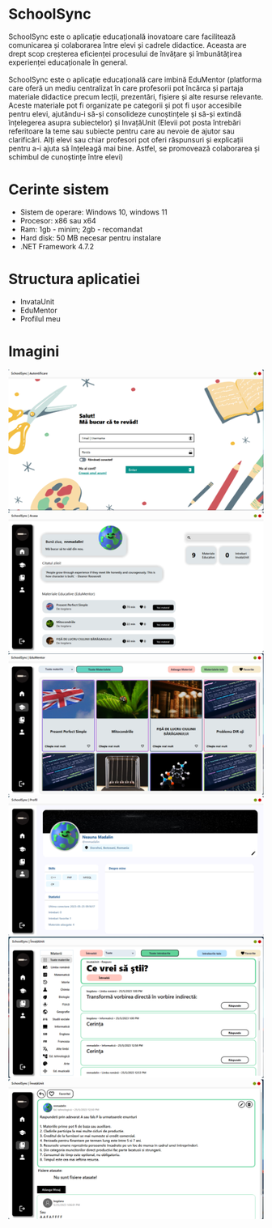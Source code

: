 # SchoolSync
SchoolSync este o aplicație educațională inovatoare care
facilitează comunicarea și colaborarea între elevi și cadrele
didactice. Aceasta are drept scop creșterea eficienței
procesului de învățare și îmbunătățirea experienței
educaționale în general.
<br><br>
SchoolSync este o aplicație educațională care imbină
EduMentor (platforma care oferă un mediu centralizat în care
profesorii pot încărca și partaja materiale didactice precum
lecții, prezentări, fișiere și alte resurse relevante. Aceste
materiale pot fi organizate pe categorii și pot fi ușor accesibile
pentru elevi, ajutându-i să-și consolideze cunoștințele și să-și
extindă înțelegerea asupra subiectelor) și InvațăUnit (Elevii pot
posta întrebări referitoare la teme sau subiecte pentru care au
nevoie de ajutor sau clarificări. Alți elevi sau chiar profesori pot
oferi răspunsuri și explicații pentru a-i ajuta să înțeleagă mai
bine. Astfel, se promovează colaborarea și schimbul de
cunoștințe între elevi)

# Cerinte sistem
* Sistem de operare: Windows 10, windows 11
* Procesor: x86 sau x64
* Ram: 1gb - minim; 2gb - recomandat
* Hard disk: 50 MB necesar pentru instalare
* .NET Framework 4.7.2

# Structura aplicatiei
* InvataUnit
* EduMentor
* Profilul meu

# Imagini
![photo1](https://github.com/nnmadalin/SchoolSync/blob/master/foto/Screenshot_2.png?raw=true)
![photo1](https://github.com/nnmadalin/SchoolSync/blob/master/foto/Screenshot_4.png?raw=true)
![photo1](https://github.com/nnmadalin/SchoolSync/blob/master/foto/Screenshot_5.png?raw=true)
![photo1](https://github.com/nnmadalin/SchoolSync/blob/master/foto/Screenshot_8.png?raw=true)
![photo1](https://github.com/nnmadalin/SchoolSync/blob/master/foto/Screenshot_10.png?raw=true)
![photo1](https://github.com/nnmadalin/SchoolSync/blob/master/foto/Screenshot_11.png?raw=true)
